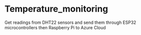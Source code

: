 # Temperature_monitoring
Get readings from DHT22 sensors and send them through ESP32 microcontrollers then Raspberry Pi to Azure Cloud

